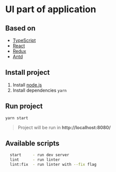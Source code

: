 # UI part of application

## Based on
* [TypeScript](https://www.typescriptlang.org/)
* [React](https://reactjs.org/)
* [Redux](https://redux.js.org/)
* [Antd](https://ant.design/)

## Install project
1) Install [node.js](https://nodejs.org/en/) 
2) Install dependencies `yarn`

## Run project
`yarn start`
> Project will be run in **http://localhost:8080/**

## Available scripts
```bash
  start     - run dev server
  lint      - run linter
  lint:fix  - run linter with --fix flag
```
